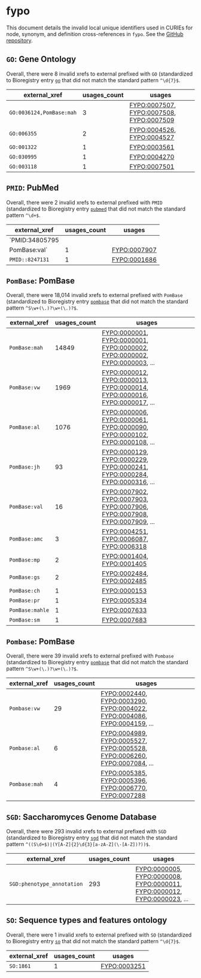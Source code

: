 # fypo

This document details the invalid local unique identifiers used in CURIEs
for node, synonym, and definition cross-references in `fypo`. See the [GitHub repository](https://github.com/pombase/fypo).


## `GO`: Gene Ontology

Overall, there were 8 invalid
xrefs to external prefixed with `GO` (standardized to Bioregistry
entry [`go`]((https://bioregistry.io/go)) that
did not match the standard pattern `^\d{7}$`.

| external_xref            |   usages_count | usages                                                                                                                                                        |
|--------------------------|----------------|---------------------------------------------------------------------------------------------------------------------------------------------------------------|
| `GO:0036124,PomBase:mah` |              3 | [FYPO:0007507](https://bioregistry.io/FYPO:0007507), [FYPO:0007508](https://bioregistry.io/FYPO:0007508), [FYPO:0007509](https://bioregistry.io/FYPO:0007509) |
| `GO:006355`              |              2 | [FYPO:0004526](https://bioregistry.io/FYPO:0004526), [FYPO:0004527](https://bioregistry.io/FYPO:0004527)                                                      |
| `GO:001322`              |              1 | [FYPO:0003561](https://bioregistry.io/FYPO:0003561)                                                                                                           |
| `GO:030995`              |              1 | [FYPO:0004270](https://bioregistry.io/FYPO:0004270)                                                                                                           |
| `GO:003118`              |              1 | [FYPO:0007501](https://bioregistry.io/FYPO:0007501)                                                                                                           |

## `PMID`: PubMed

Overall, there were 2 invalid
xrefs to external prefixed with `PMID` (standardized to Bioregistry
entry [`pubmed`]((https://bioregistry.io/pubmed)) that
did not match the standard pattern `^\d+$`.

| external_xref   |   usages_count | usages                                              |
|-----------------|----------------|-----------------------------------------------------|
| `PMID:34805795
PomBase:val`                 |              1 | [FYPO:0007907](https://bioregistry.io/FYPO:0007907) |
| `PMID::8247131` |              1 | [FYPO:0001686](https://bioregistry.io/FYPO:0001686) |

## `PomBase`: PomBase

Overall, there were 18,014 invalid
xrefs to external prefixed with `PomBase` (standardized to Bioregistry
entry [`pombase`]((https://bioregistry.io/pombase)) that
did not match the standard pattern `^S\w+(\.)?\w+(\.)?$`.

| external_xref   |   usages_count | usages                                                                                                                                                                                                                                                                       |
|-----------------|----------------|------------------------------------------------------------------------------------------------------------------------------------------------------------------------------------------------------------------------------------------------------------------------------|
| `PomBase:mah`   |          14849 | [FYPO:0000001](https://bioregistry.io/FYPO:0000001), [FYPO:0000001](https://bioregistry.io/FYPO:0000001), [FYPO:0000002](https://bioregistry.io/FYPO:0000002), [FYPO:0000002](https://bioregistry.io/FYPO:0000002), [FYPO:0000003](https://bioregistry.io/FYPO:0000003), ... |
| `PomBase:vw`    |           1969 | [FYPO:0000012](https://bioregistry.io/FYPO:0000012), [FYPO:0000013](https://bioregistry.io/FYPO:0000013), [FYPO:0000014](https://bioregistry.io/FYPO:0000014), [FYPO:0000016](https://bioregistry.io/FYPO:0000016), [FYPO:0000017](https://bioregistry.io/FYPO:0000017), ... |
| `PomBase:al`    |           1076 | [FYPO:0000006](https://bioregistry.io/FYPO:0000006), [FYPO:0000061](https://bioregistry.io/FYPO:0000061), [FYPO:0000090](https://bioregistry.io/FYPO:0000090), [FYPO:0000102](https://bioregistry.io/FYPO:0000102), [FYPO:0000108](https://bioregistry.io/FYPO:0000108), ... |
| `PomBase:jh`    |             93 | [FYPO:0000129](https://bioregistry.io/FYPO:0000129), [FYPO:0000229](https://bioregistry.io/FYPO:0000229), [FYPO:0000241](https://bioregistry.io/FYPO:0000241), [FYPO:0000284](https://bioregistry.io/FYPO:0000284), [FYPO:0000316](https://bioregistry.io/FYPO:0000316), ... |
| `PomBase:val`   |             16 | [FYPO:0007902](https://bioregistry.io/FYPO:0007902), [FYPO:0007903](https://bioregistry.io/FYPO:0007903), [FYPO:0007906](https://bioregistry.io/FYPO:0007906), [FYPO:0007908](https://bioregistry.io/FYPO:0007908), [FYPO:0007909](https://bioregistry.io/FYPO:0007909), ... |
| `PomBase:amc`   |              3 | [FYPO:0004251](https://bioregistry.io/FYPO:0004251), [FYPO:0006087](https://bioregistry.io/FYPO:0006087), [FYPO:0006318](https://bioregistry.io/FYPO:0006318)                                                                                                                |
| `PomBase:mp`    |              2 | [FYPO:0001404](https://bioregistry.io/FYPO:0001404), [FYPO:0001405](https://bioregistry.io/FYPO:0001405)                                                                                                                                                                     |
| `PomBase:gs`    |              2 | [FYPO:0002484](https://bioregistry.io/FYPO:0002484), [FYPO:0002485](https://bioregistry.io/FYPO:0002485)                                                                                                                                                                     |
| `PomBase:ch`    |              1 | [FYPO:0000153](https://bioregistry.io/FYPO:0000153)                                                                                                                                                                                                                          |
| `PomBase:pr`    |              1 | [FYPO:0005334](https://bioregistry.io/FYPO:0005334)                                                                                                                                                                                                                          |
| `PomBase:mahle` |              1 | [FYPO:0007633](https://bioregistry.io/FYPO:0007633)                                                                                                                                                                                                                          |
| `PomBase:sm`    |              1 | [FYPO:0007683](https://bioregistry.io/FYPO:0007683)                                                                                                                                                                                                                          |

## `Pombase`: PomBase

Overall, there were 39 invalid
xrefs to external prefixed with `Pombase` (standardized to Bioregistry
entry [`pombase`]((https://bioregistry.io/pombase)) that
did not match the standard pattern `^S\w+(\.)?\w+(\.)?$`.

| external_xref   |   usages_count | usages                                                                                                                                                                                                                                                                       |
|-----------------|----------------|------------------------------------------------------------------------------------------------------------------------------------------------------------------------------------------------------------------------------------------------------------------------------|
| `Pombase:vw`    |             29 | [FYPO:0002440](https://bioregistry.io/FYPO:0002440), [FYPO:0003290](https://bioregistry.io/FYPO:0003290), [FYPO:0004022](https://bioregistry.io/FYPO:0004022), [FYPO:0004086](https://bioregistry.io/FYPO:0004086), [FYPO:0004159](https://bioregistry.io/FYPO:0004159), ... |
| `Pombase:al`    |              6 | [FYPO:0004989](https://bioregistry.io/FYPO:0004989), [FYPO:0005527](https://bioregistry.io/FYPO:0005527), [FYPO:0005528](https://bioregistry.io/FYPO:0005528), [FYPO:0006260](https://bioregistry.io/FYPO:0006260), [FYPO:0007084](https://bioregistry.io/FYPO:0007084), ... |
| `Pombase:mah`   |              4 | [FYPO:0005385](https://bioregistry.io/FYPO:0005385), [FYPO:0005396](https://bioregistry.io/FYPO:0005396), [FYPO:0006770](https://bioregistry.io/FYPO:0006770), [FYPO:0007288](https://bioregistry.io/FYPO:0007288)                                                           |

## `SGD`: Saccharomyces Genome Database

Overall, there were 293 invalid
xrefs to external prefixed with `SGD` (standardized to Bioregistry
entry [`sgd`]((https://bioregistry.io/sgd)) that
did not match the standard pattern `^((S\d+$)|(Y[A-Z]{2}\d{3}[a-zA-Z](\-[A-Z])?))$`.

| external_xref              |   usages_count | usages                                                                                                                                                                                                                                                                       |
|----------------------------|----------------|------------------------------------------------------------------------------------------------------------------------------------------------------------------------------------------------------------------------------------------------------------------------------|
| `SGD:phenotype_annotation` |            293 | [FYPO:0000005](https://bioregistry.io/FYPO:0000005), [FYPO:0000008](https://bioregistry.io/FYPO:0000008), [FYPO:0000011](https://bioregistry.io/FYPO:0000011), [FYPO:0000012](https://bioregistry.io/FYPO:0000012), [FYPO:0000023](https://bioregistry.io/FYPO:0000023), ... |

## `SO`: Sequence types and features ontology

Overall, there were 1 invalid
xrefs to external prefixed with `SO` (standardized to Bioregistry
entry [`so`]((https://bioregistry.io/so)) that
did not match the standard pattern `^\d{7}$`.

| external_xref   |   usages_count | usages                                              |
|-----------------|----------------|-----------------------------------------------------|
| `SO:1861`       |              1 | [FYPO:0003251](https://bioregistry.io/FYPO:0003251) |

